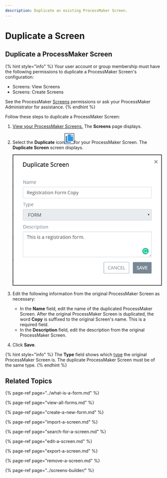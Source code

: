 ```yaml
---
description: Duplicate an existing ProcessMaker Screen.
---
```


# Duplicate a Screen

## Duplicate a ProcessMaker Screen

{% hint style="info" %}
Your user account or group membership must have the following permissions to duplicate a ProcessMaker Screen's configuration:

* Screens: View Screens
* Screens: Create Screens

See the ProcessMaker [Screens](../../../processmaker-administration/permission-descriptions-for-users-and-groups.md#screens) permissions or ask your ProcessMaker Administrator for assistance.
{% endhint %}

Follow these steps to duplicate a ProcessMaker Screen:

1. [View your ProcessMaker Screens.](view-all-forms.md) The **Screens** page displays.
2. Select the **Duplicate** icon![](../../../.gitbook/assets/duplicate-script-processes.png)for your ProcessMaker Screen. The **Duplicate Screen** screen displays.  

   ![](../../../.gitbook/assets/duplicate-screen-screen-processes.png)

3. Edit the following information from the original ProcessMaker Screen as necessary:
   * In the **Name** field, edit the name of the duplicated ProcessMaker Screen. After the original ProcessMaker Screen is duplicated, the word **Copy** is suffixed to the original Screen's name. This is a required field.
   * In the **Description** field, edit the description from the original ProcessMaker Screen.
4. Click **Save**.

{% hint style="info" %}
The **Type** field shows which [type](../screens-builder/types-for-screens.md) the original ProcessMaker Screen is. The duplicate ProcessMaker Screen must be of the same type.
{% endhint %}

## Related Topics

{% page-ref page="../what-is-a-form.md" %}

{% page-ref page="view-all-forms.md" %}

{% page-ref page="create-a-new-form.md" %}

{% page-ref page="import-a-screen.md" %}

{% page-ref page="search-for-a-screen.md" %}

{% page-ref page="edit-a-screen.md" %}

{% page-ref page="export-a-screen.md" %}

{% page-ref page="remove-a-screen.md" %}

{% page-ref page="../screens-builder/" %}

